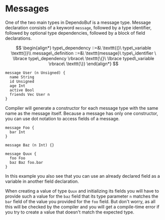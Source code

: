 # Messages

One of the two main types in DependoBuf is a message type. Message declaration
consists of a keyword `message`, followed by a type identifier, followed by
optional type dependencies, followed by a block of field declarations.

$$
\begin{align*}
  type\_dependency ::=&\ \texttt{(}\ type\_variable \texttt{)}\\
  message\_definition ::=&\ \texttt{message}\ type\_identifier
  \ \lbrace type\_dependency \rbrace\
  \texttt{\{}\ \lbrace typed\_variable \rbrace\ \texttt{\}}
\end{align*}
$$

```title="Example message declaration"
message User (n Unsigned) {
  name String
  id Unsigned
  age Int
  active Bool
  friends Vec User n
}
```

Compiler will generate a constructor for each message type with the same name as
the message itself. Because a message has only one constructor, you can use
dot notation to access fields of a message.

```title="Example message usage"
message Foo {
  bar Int
}

message Baz (n Int) {}

message Quux {
  foo Foo
  baz Baz foo.bar
}
```

In this example you also see that you can use an already declared field as a
variable in another field declaration.

When creating a value of type `Quux` and initializing its fields you will have
to provide such a value for the `baz` field that its type parameter `n` matches
the `bar` field of the value you provided for the `foo` field. But don't worry,
as all this will be checked by the compiler and you will get a compile-time
error if you try to create a value that doesn't match the expected type.
